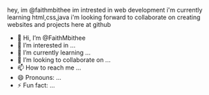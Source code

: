 hey, im @faithmbithee
im intrested in web development
i'm currently learning html,css,java
i'm looking forward to collaborate on creating websites and projects here at github
- 👋 Hi, I’m @FaithMbithee
- 👀 I’m interested in ...
- 🌱 I’m currently learning ...
- 💞️ I’m looking to collaborate on ...
- 📫 How to reach me ...
- 😄 Pronouns: ...
- ⚡ Fun fact: ...

<!---
FaithMbithee/FaithMbithee is a ✨ special ✨ repository because its `README.md` (this file) appears on your GitHub profile.
You can click the Preview link to take a look at your changes.
--->
